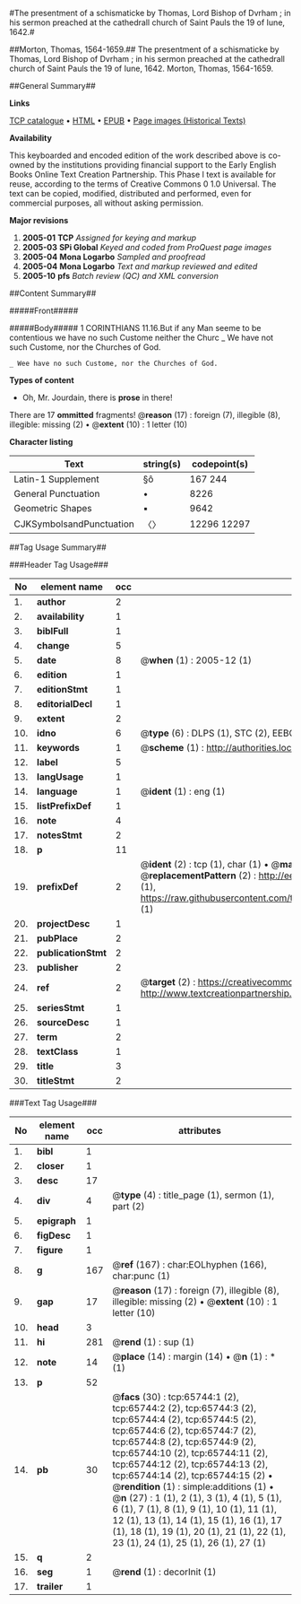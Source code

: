 #The presentment of a schismaticke by Thomas, Lord Bishop of Dvrham ; in his sermon preached at the cathedrall church of Saint Pauls the 19 of Iune, 1642.#

##Morton, Thomas, 1564-1659.##
The presentment of a schismaticke by Thomas, Lord Bishop of Dvrham ; in his sermon preached at the cathedrall church of Saint Pauls the 19 of Iune, 1642.
Morton, Thomas, 1564-1659.

##General Summary##

**Links**

[TCP catalogue](http://www.ota.ox.ac.uk/tcp/)  • 
[HTML](http://tei.it.ox.ac.uk/tcp/Texts-HTML/free/A51/A51427.html)  • 
[EPUB](http://tei.it.ox.ac.uk/tcp/Texts-EPUB/free/A51/A51427.epub) • 
[Page images (Historical Texts)](https://data.historicaltexts.jisc.ac.uk/view?pubId=eebo-12684787e&pageId=eebo-12684787e-65744-1)

**Availability**

This keyboarded and encoded edition of the
	       work described above is co-owned by the institutions
	       providing financial support to the Early English Books
	       Online Text Creation Partnership. This Phase I text is
	       available for reuse, according to the terms of Creative
	       Commons 0 1.0 Universal. The text can be copied,
	       modified, distributed and performed, even for
	       commercial purposes, all without asking permission.

**Major revisions**

1. __2005-01__ __TCP__ *Assigned for keying and markup*
1. __2005-03__ __SPi Global__ *Keyed and coded from ProQuest page images*
1. __2005-04__ __Mona Logarbo__ *Sampled and proofread*
1. __2005-04__ __Mona Logarbo__ *Text and markup reviewed and edited*
1. __2005-10__ __pfs__ *Batch review (QC) and XML conversion*

##Content Summary##

#####Front#####

#####Body#####
1 CORINTHIANS 11.16.But if any Man seeme to be contentious we have no such Custome neither the Churc
    _ We have not such Custome, nor the Churches of God.

    _ Wee have no such Custome, nor the Churches of God.

**Types of content**

  * Oh, Mr. Jourdain, there is **prose** in there!

There are 17 **ommitted** fragments! 
 @__reason__ (17) : foreign (7), illegible (8), illegible: missing (2)  •  @__extent__ (10) : 1 letter (10)

**Character listing**


|Text|string(s)|codepoint(s)|
|---|---|---|
|Latin-1 Supplement|§ô|167 244|
|General Punctuation|•|8226|
|Geometric Shapes|▪|9642|
|CJKSymbolsandPunctuation|〈〉|12296 12297|

##Tag Usage Summary##

###Header Tag Usage###

|No|element name|occ|attributes|
|---|---|---|---|
|1.|__author__|2||
|2.|__availability__|1||
|3.|__biblFull__|1||
|4.|__change__|5||
|5.|__date__|8| @__when__ (1) : 2005-12 (1)|
|6.|__edition__|1||
|7.|__editionStmt__|1||
|8.|__editorialDecl__|1||
|9.|__extent__|2||
|10.|__idno__|6| @__type__ (6) : DLPS (1), STC (2), EEBO-CITATION (1), OCLC (1), VID (1)|
|11.|__keywords__|1| @__scheme__ (1) : http://authorities.loc.gov/ (1)|
|12.|__label__|5||
|13.|__langUsage__|1||
|14.|__language__|1| @__ident__ (1) : eng (1)|
|15.|__listPrefixDef__|1||
|16.|__note__|4||
|17.|__notesStmt__|2||
|18.|__p__|11||
|19.|__prefixDef__|2| @__ident__ (2) : tcp (1), char (1)  •  @__matchPattern__ (2) : ([0-9\-]+):([0-9IVX]+) (1), (.+) (1)  •  @__replacementPattern__ (2) : http://eebo.chadwyck.com/downloadtiff?vid=$1&page=$2 (1), https://raw.githubusercontent.com/textcreationpartnership/Texts/master/tcpchars.xml#$1 (1)|
|20.|__projectDesc__|1||
|21.|__pubPlace__|2||
|22.|__publicationStmt__|2||
|23.|__publisher__|2||
|24.|__ref__|2| @__target__ (2) : https://creativecommons.org/publicdomain/zero/1.0/ (1), http://www.textcreationpartnership.org/docs/. (1)|
|25.|__seriesStmt__|1||
|26.|__sourceDesc__|1||
|27.|__term__|2||
|28.|__textClass__|1||
|29.|__title__|3||
|30.|__titleStmt__|2||


###Text Tag Usage###

|No|element name|occ|attributes|
|---|---|---|---|
|1.|__bibl__|1||
|2.|__closer__|1||
|3.|__desc__|17||
|4.|__div__|4| @__type__ (4) : title_page (1), sermon (1), part (2)|
|5.|__epigraph__|1||
|6.|__figDesc__|1||
|7.|__figure__|1||
|8.|__g__|167| @__ref__ (167) : char:EOLhyphen (166), char:punc (1)|
|9.|__gap__|17| @__reason__ (17) : foreign (7), illegible (8), illegible: missing (2)  •  @__extent__ (10) : 1 letter (10)|
|10.|__head__|3||
|11.|__hi__|281| @__rend__ (1) : sup (1)|
|12.|__note__|14| @__place__ (14) : margin (14)  •  @__n__ (1) : * (1)|
|13.|__p__|52||
|14.|__pb__|30| @__facs__ (30) : tcp:65744:1 (2), tcp:65744:2 (2), tcp:65744:3 (2), tcp:65744:4 (2), tcp:65744:5 (2), tcp:65744:6 (2), tcp:65744:7 (2), tcp:65744:8 (2), tcp:65744:9 (2), tcp:65744:10 (2), tcp:65744:11 (2), tcp:65744:12 (2), tcp:65744:13 (2), tcp:65744:14 (2), tcp:65744:15 (2)  •  @__rendition__ (1) : simple:additions (1)  •  @__n__ (27) : 1 (1), 2 (1), 3 (1), 4 (1), 5 (1), 6 (1), 7 (1), 8 (1), 9 (1), 10 (1), 11 (1), 12 (1), 13 (1), 14 (1), 15 (1), 16 (1), 17 (1), 18 (1), 19 (1), 20 (1), 21 (1), 22 (1), 23 (1), 24 (1), 25 (1), 26 (1), 27 (1)|
|15.|__q__|2||
|16.|__seg__|1| @__rend__ (1) : decorInit (1)|
|17.|__trailer__|1||
